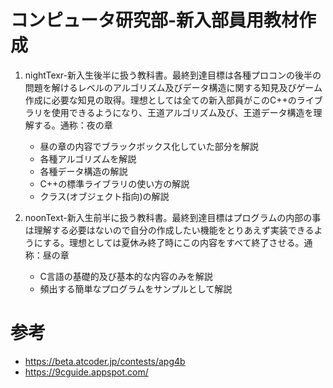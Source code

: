 コンピュータ研究部-新入部員用教材作成
===
1. nightTexr-新入生後半に扱う教科書。最終到達目標は各種プロコンの後半の問題を解けるレベルのアルゴリズム及びデータ構造に関する知見及びゲーム作成に必要な知見の取得。理想としては全ての新入部員がこのC++のライブラリを使用できるようになり、王道アルゴリズム及び、王道データ構造を理解する。通称：夜の章
   - 昼の章の内容でブラックボックス化していた部分を解説
   - 各種アルゴリズムを解説
   - 各種データ構造の解説
   - C++の標準ライブラリの使い方の解説
   - クラス(オブジェクト指向)の解説

2. noonText-新入生前半に扱う教科書。最終到達目標はプログラムの内部の事は理解する必要はないので自分の作成したい機能をとりあえず実装できるようにする。理想としては夏休み終了時にこの内容をすべて終了させる。通称：昼の章
   - C言語の基礎的及び基本的な内容のみを解説
   - 頻出する簡単なプログラムをサンプルとして解説

参考
===
- https://beta.atcoder.jp/contests/apg4b
- https://9cguide.appspot.com/